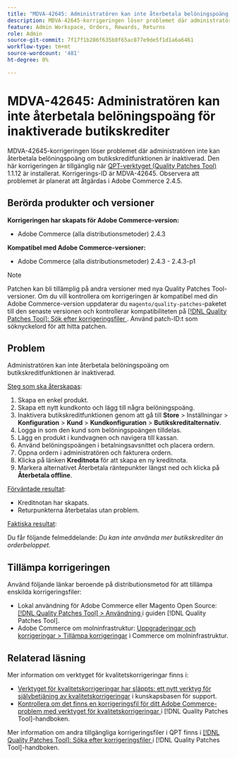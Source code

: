 ```yaml
---
title: "MDVA-42645: Administratören kan inte återbetala belöningspoäng för inaktiverad butikskredit"
description: MDVA-42645-korrigeringen löser problemet där administratören inte kan återbetala belöningspoäng om butikskreditfunktionen är inaktiverad. Den här korrigeringen är tillgänglig när [QPT-verktyget (Quality Patches Tool)](https://experienceleague.adobe.com/sv/docs/commerce-knowledge-base/kb/announcements/commerce-announcements/magento-quality-patches-released-new-tool-to-self-serve-quality-patches) 1.1.12 är installerat. Korrigerings-ID är MDVA-42645. Observera att problemet är planerat att åtgärdas i Adobe Commerce 2.4.5.
feature: Admin Workspace, Orders, Rewards, Returns
role: Admin
source-git-commit: 7f17f1b286f635b8f65ac877e9de5f1d1a6a6461
workflow-type: tm+mt
source-wordcount: '481'
ht-degree: 0%

---
```


# MDVA-42645: Administratören kan inte återbetala belöningspoäng för inaktiverade butikskrediter

MDVA-42645-korrigeringen löser problemet där administratören inte kan återbetala belöningspoäng om butikskreditfunktionen är inaktiverad. Den här korrigeringen är tillgänglig när [QPT-verktyget (Quality Patches Tool)](https://experienceleague.adobe.com/sv/docs/commerce-knowledge-base/kb/announcements/commerce-announcements/magento-quality-patches-released-new-tool-to-self-serve-quality-patches) 1.1.12 är installerat. Korrigerings-ID är MDVA-42645. Observera att problemet är planerat att åtgärdas i Adobe Commerce 2.4.5.

## Berörda produkter och versioner

**Korrigeringen har skapats för Adobe Commerce-version:**

* Adobe Commerce (alla distributionsmetoder) 2.4.3

**Kompatibel med Adobe Commerce-versioner:**

* Adobe Commerce (alla distributionsmetoder) 2.4.3 - 2.4.3-p1

>[!NOTE]
>
>Patchen kan bli tillämplig på andra versioner med nya Quality Patches Tool-versioner. Om du vill kontrollera om korrigeringen är kompatibel med din Adobe Commerce-version uppdaterar du `magento/quality-patches`-paketet till den senaste versionen och kontrollerar kompatibiliteten på [[!DNL Quality Patches Tool]: Sök efter korrigeringsfiler ](https://experienceleague.adobe.com/sv/docs/commerce-knowledge-base/kb/announcements/commerce-announcements/magento-quality-patches-released-new-tool-to-self-serve-quality-patches). Använd patch-ID:t som söknyckelord för att hitta patchen.

## Problem

Administratören kan inte återbetala belöningspoäng om butikskreditfunktionen är inaktiverad.

<u>Steg som ska återskapas</u>:

1. Skapa en enkel produkt.
1. Skapa ett nytt kundkonto och lägg till några belöningspoäng.
1. Inaktivera butikskreditfunktionen genom att gå till **Store** > Inställningar > **Konfiguration** > **Kund** > **Kundkonfiguration** > **Butikskreditalternativ**.
1. Logga in som den kund som belöningspoängen tilldelas.
1. Lägg en produkt i kundvagnen och navigera till kassan.
1. Använd belöningspoängen i betalningsavsnittet och placera ordern.
1. Öppna ordern i administratören och fakturera ordern.
1. Klicka på länken **Kreditnota** för att skapa en ny kreditnota.
1. Markera alternativet Återbetala räntepunkter längst ned och klicka på **Återbetala offline**.

<u>Förväntade resultat</u>:

* Kreditnotan har skapats.
* Returpunkterna återbetalas utan problem.

<u>Faktiska resultat</u>:

Du får följande felmeddelande: *Du kan inte använda mer butikskrediter än orderbeloppet.*

## Tillämpa korrigeringen

Använd följande länkar beroende på distributionsmetod för att tillämpa enskilda korrigeringsfiler:

* Lokal användning för Adobe Commerce eller Magento Open Source: [[!DNL Quality Patches Tool] > Användning ](/help/tools/quality-patches-tool/usage.md) i guiden [!DNL Quality Patches Tool].
* Adobe Commerce om molninfrastruktur: [Uppgraderingar och korrigeringar > Tillämpa korrigeringar](https://experienceleague.adobe.com/docs/commerce-cloud-service/user-guide/develop/upgrade/apply-patches.html?lang=sv-SE) i Commerce om molninfrastruktur.

## Relaterad läsning

Mer information om verktyget för kvalitetskorrigeringar finns i:

* [Verktyget för kvalitetskorrigeringar har släppts: ett nytt verktyg för självbetjäning av kvalitetskorrigeringar](https://experienceleague.adobe.com/sv/docs/commerce-knowledge-base/kb/announcements/commerce-announcements/magento-quality-patches-released-new-tool-to-self-serve-quality-patches) i kunskapsbasen för support.
* [Kontrollera om det finns en korrigeringsfil för ditt Adobe Commerce-problem med verktyget för kvalitetskorrigeringar ](/help/tools/quality-patches-tool/patches-available-in-qpt/check-patch-for-magento-issue-with-magento-quality-patches.md) i [!DNL Quality Patches Tool]-handboken.

Mer information om andra tillgängliga korrigeringsfiler i QPT finns i [[!DNL Quality Patches Tool]: Söka efter korrigeringsfiler ](https://experienceleague.adobe.com/tools/commerce-quality-patches/index.html?lang=sv-SE) i [!DNL Quality Patches Tool]-handboken.
